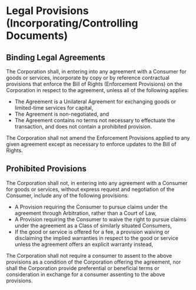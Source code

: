 # Legal Provisions (Incorporating/Controlling Documents)

## Binding Legal Agreements

The Corporation shall, in entering into any agreement with a Consumer for goods or services, incorporate by copy or by reference contractual provisions that enforce the Bill of Rights (Enforcement Provisions) on the Corporation in respect to the agreement, unless all of the following applies:
* The Agreement is a Unilateral Agreement for exchanging goods or limited-time services for capital,
* The Agreement is non-negotiated, and
* The Agreement contains no terms not necessary to effectuate the transaction, and does not contain a prohibited provision.

The Corporation shall not amend the Enforcement Provisions applied to any given agreement except as necessary to enforce updates to the Bill of Rights.

## Prohibited Provisions

The Corporation shall not, in entering into any agreement with a Consumer for goods or services, without express request and negotiation of the Consumer, include any of the following provisions:
* A Provision requiring the Consumer to pursue claims under the agreement through Arbitration, rather than a Court of Law,
* A Provision requiring the Consumer to waive the right to pursue claims under the agreement as a Class of similarly situated Consumers,
* If the good or service is offered for a fee, a provision waiving or disclaiming the implied warranties in respect to the good or service unless the agreement offers an explicit warranty instead,


The Corporation shall not require a consumer to assent to the above provisions as a condition of the Corporation offering the agreement, nor shall the Corporation provide preferential or beneficial terms or consideration in exchange for a consumer assenting to the above provisions.
